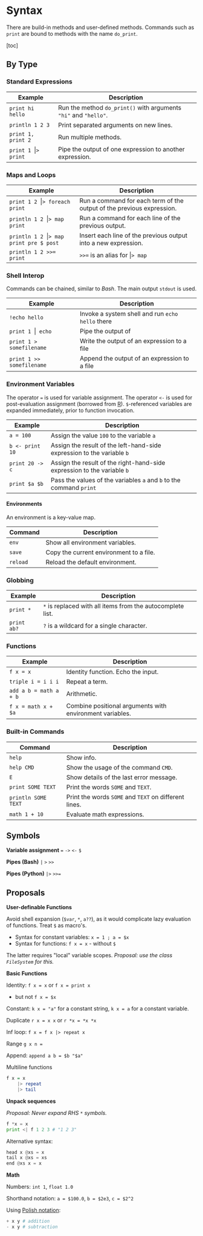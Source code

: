 # Syntax

There are build-in methods and user-defined methods. Commands such as `print` are bound to methods with the name `do_print`.

[toc]

## By Type

### Standard Expressions

| Example                   | Description                                                  |
| ------------------------- | ------------------------------------------------------------ |
| `print hi hello`          | Run the method `do_print()` with arguments `"hi"` and `"hello"`. |
| `println 1 2 3`           | Print separated arguments on new lines.                      |
| `print 1, print 2`        | Run multiple methods.                                        |
| `print 1 `&vert;`> print` | Pipe the output of one expression to another expression.     |

### Maps and Loops

| Example                                    | Description                                                  |
| ------------------------------------------ | ------------------------------------------------------------ |
| `print 1 2 `&vert;`> foreach print`         | Run a command for each term of the output of the previous expression. |
| `println 1 2 `&vert;`> map print`            | Run a command for each line of the previous output.          |
| `println 1 2 `&vert;`> map print pre $ post` | Insert each line of the previous output into a new expression. |
| `println 1 2 >>= print`                    | `>>=` is an alias for &vert;`> map`                          |

### Shell Interop

Commands can be chained, similar to *Bash*. The main output `stdout` is used.

| Example                    | Description                                      |
| -------------------------- | ------------------------------------------------ |
| `!echo hello`              | Invoke a system shell and run `echo hello` there |
| `print 1 `&vert;` echo`     | Pipe the output of                               |
| `print 1 > somefilename`  | Write the output of an expression to a file      |
| `print 1 >> somefilename` | Append the output of an expression to a file     |

### Environment Variables

The operator `=` is used for variable assignment. The operator `<-` is used for post-evaluation assignment (borrowed from [R](https://www.r-project.org/)). `$`-referenced variables are expanded immediately, prior to function invocation.

| Example         | Description                                                  |
| --------------- | ------------------------------------------------------------ |
| `a = 100`       | Assign the value `100`  to the variable `a`                  |
| `b <- print 10` | Assign the result of the left-hand-side expression to the variable `b` |
| `print 20 -> c` | Assign the result of the right-hand-side expression to the variable `b` |
| `print $a $b`   | Pass the values of the variables `a` and `b` to the command `print` |

#### Environments

An environment is a key-value map.

| Command  | Description                             |
| -------- | --------------------------------------- |
| `env`    | Show all environment variables.         |
| `save`   | Copy the current environment to a file. |
| `reload` | Reload the default environment.         |

### Globbing

| Example     | Description                                                |
| ----------- | ---------------------------------------------------------- |
| `print *`   | `*` is replaced with all items from the autocomplete list. |
| `print ab?` | `?` is a wildcard for a single character.                  |

### Functions

| Example                | Description                                              |
| ---------------------- | -------------------------------------------------------- |
| `f x = x`              | Identity function. Echo the input.                       |
| `triple i = i i i`     | Repeat a term.                                           |
| `add a b = math a + b` | Arithmetic.                                              |
| `f x = math x + $a`    | Combine positional arguments with environment variables. |

### Built-in Commands

| Command             | Description                                           |
| ------------------- | ----------------------------------------------------- |
| `help`              | Show info.                                            |
| `help CMD`          | Show the usage of the command `CMD`.                  |
| `E`                 | Show details of the last error message.               |
| `print SOME TEXT`   | Print the words `SOME` and `TEXT`.                    |
| `println SOME TEXT` | Print the words `SOME` and `TEXT` on different lines. |
| `math 1 + 10`       | Evaluate math expressions.                            |

## Symbols

**Variable assignment**
`=` `->` `<-` `$`

**Pipes (Bash)**
`|` `>` `>>`

**Pipes (Python)**
 `|>` `>>=`



## Proposals

**User-definable Functions**

Avoid shell expansion (`$var`, `*`, `a??`), as it would complicate lazy evaluation of functions. Treat `$` as macro's.

- Syntax for constant variables: `x = 1 ; a = $x`
- Syntax for functions: `f x = x` - without `$`

The latter requires "local" variable scopes. *Proposal: use the class `FileSystem` for this.*



**Basic Functions**

Identity: `f x = x` or `f x = print x`

- but not `f x = $x`

Constant: `k x = "a"` for a constant string,  `k x = a` for a constant variable.

Duplicate `r x = x x` or `r *x = *x *x`

Inf loop: `f x = f x |> repeat x` 

Range `g x n = `

Append: `append a b = $b "$a"`



Multiline functions

```haskell
f x = x
	|> repeat
	|> tail
```



**Unpack sequences**

*Proposal: Never expand RHS `*` symbols.*

````python
f *x = x
print <| f 1 2 3 # "1 2 3"
````

Alternative syntax:

```python
head x @xs = x
tail x @xs = xs
end @xs x = x
```



**Math**

Numbers: `int 1`, `float 1.0` 

Shorthand notation:  `a = $100.0`, `b = $2e3`, `c = $2^2`

Using [Polish notation](https://en.wikipedia.org/wiki/Polish_notation):

```python
+ x y # addition
- x y # subtraction
```

